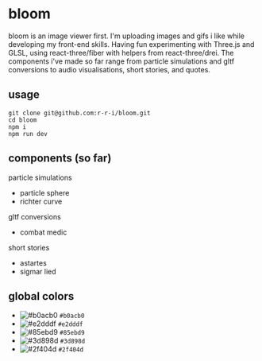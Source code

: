 # bloom

bloom is an image viewer first. I'm uploading images and gifs i like while developing my front-end skills. Having fun experimenting with Three.js and GLSL, using react-three/fiber with helpers from react-three/drei. The components i've made so far range from particle simulations and gltf conversions to audio visualisations, short stories, and quotes.

## usage
```
git clone git@github.com:r-r-i/bloom.git
cd bloom
npm i
npm run dev
```

## components (so far)
particle simulations
- particle sphere
- richter curve

gltf conversions
- combat medic

short stories
- astartes
- sigmar lied

## global colors

- ![#b0acb0](https://placehold.co/15x15/b0acb0/b0acb0.png) `#b0acb0`
- ![#e2dddf](https://placehold.co/15x15/e2dddf/e2dddf.png) `#e2dddf`
- ![#85ebd9](https://placehold.co/15x15/85ebd9/85ebd9.png) `#85ebd9`
- ![#3d898d](https://placehold.co/15x15/3d898d/3d898d.png) `#3d898d`
- ![#2f404d](https://placehold.co/15x15/2f404d/2f404d.png) `#2f404d`

